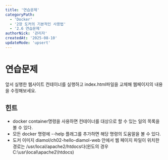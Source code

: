 ```yaml
---
title: '연습문제'
categoryPath:
  - 'Docker'
  - '2장 도커의 기본적인 사용법'
  - '2.6 연습문제'
authorNick: '관리자'
createdAt: '2025-08-10'
updateMode: 'upsert'
---
```


# 연습문제

앞서 실행한 웹사이트 컨테이너를 실행하고 index.html파일을 교체해 웹페이지의 내용을 수정해보세요.

힌트 
- 
- docker container명령을 사용하면 컨테이너를 대상으로 할 수 있는 일의 목록을 볼 수 있다.
- 모든 docker 명령에 --help 플래그를 추가하면 해당 명령의 도움말을 볼 수 있다.
- 도커 이미지 diamol/ch02-hello-diamol-web 안에서 웹 페이지 파일이 위치한 경로는 /usr/local/apache2/htdocs다(윈도의 경우 C:\usr\local\apache2\htdocs)


<!-- diamol/ch02-hello-diamol-web의 index.html 파일 교체
index.html의 위치는 /usr/local/apache2/htdocs

1. 우선 컨테이너를 실행한다.
docker container run -d -p 8088:80 diamol/ch02-hello-diamol-web
34f5ab981f14dd8730bc72853b9cd1e2bdaeeff4a625217e0671ec8ce971e670

2. 사이트 접속후 확인

2. 실행중인 컨테이너의 디렉토리 조회
docker exec -it 34 sh
/usr/local/apache2 # cd htdocs
/usr/local/apache2/htdocs # ls

3. index.html 수정한 파일을 컨테이너에 복사
docker cp index.html 34:/usr/local/apache2/htdocs
Successfully copied 2.05kB to 17:/usr/local/apache2/htdocs

4. localhost:8088에 접속하여 확인

힘들었던점 : 
처음에 exec명령어로 cd를 이용해서 디렉토리를 찾아가려했지만 
exec명령어는 실행후 세션이 종료되기에 cd를 통해서 디렉토리를 찾아가더라도 바로 세션이 종료되면서 원래 경로로 돌아가는 문제가 있었고
docker exec -it 34 sh를 통해서 세션에 접속한채로 명령어를 사용 -->